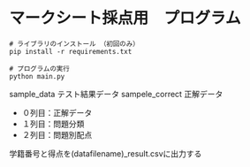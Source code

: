 # マークシート採点用　プログラム

```python3
# ライブラリのインストール （初回のみ）
pip install -r requirements.txt

# プログラムの実行
python main.py

```
sample_data テスト結果データ
sampele_correct 正解データ
- ０列目：正解データ
- １列目：問題分類
- ２列目：問題別配点

学籍番号と得点を(datafilename)_result.csvに出力する